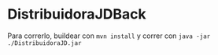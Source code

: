 # DistribuidoraJDBack

Para correrlo, buildear con 
```mvn install```
y correr con 
```java -jar ./DistribuidoraJD.jar```
